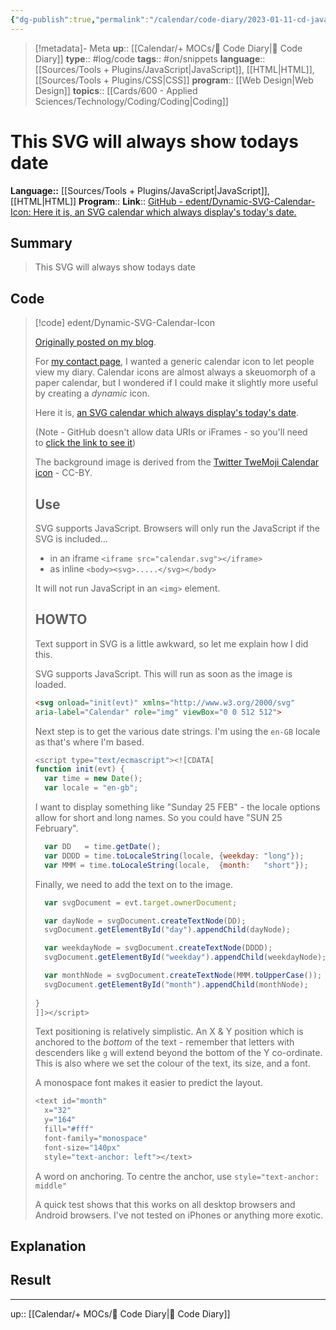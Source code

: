 ```yaml
---
{"dg-publish":true,"permalink":"/calendar/code-diary/2023-01-11-cd-javascript-this-svg-will-always-show-todays-date/","title":"This SVG will always show todays date"}
---
```


> [!metadata]- Meta
> **up**:: [[Calendar/+ MOCs/🧪 Code Diary\|🧪 Code Diary]]
> **type**:: #log/code 
> **tags**:: #on/snippets 
> **language**:: [[Sources/Tools + Plugins/JavaScript\|JavaScript]], [[HTML\|HTML]], [[Sources/Tools + Plugins/CSS\|CSS]]
> **program**:: [[Web Design\|Web Design]]
> **topics**:: [[Cards/600 - Applied Sciences/Technology/Coding/Coding\|Coding]]



# This SVG will always show todays date
**Language::**  [[Sources/Tools + Plugins/JavaScript\|JavaScript]], [[HTML\|HTML]]
**Program**:: 
**Link**:: [GitHub - edent/Dynamic-SVG-Calendar-Icon: Here it is, an SVG calendar which always display's today's date.](https://github.com/edent/Dynamic-SVG-Calendar-Icon)

## Summary
> This SVG will always show todays date

## Code

> [!code] edent/Dynamic-SVG-Calendar-Icon
> 
> [Originally posted on my blog](https://shkspr.mobi/blog/2018/02/this-svg-always-shows-todays-date/).
> 
> For [my contact page](https://edent.tel/), I wanted a generic calendar icon to let people view my diary. Calendar icons are almost always a skeuomorph of a paper calendar, but I wondered if I could make it slightly more useful by creating a _dynamic_ icon.
> 
> Here it is, [an SVG calendar which always display's today's date](https://shkspr.mobi/svg/calendar.svg).
> 
> (Note - GitHub doesn't allow data URIs or iFrames - so you'll need to [click the link to see it](https://shkspr.mobi/svg/calendar.svg))
> 
> The background image is derived from the [Twitter TweMoji Calendar icon](https://github.com/twitter/twemoji/blob/gh-pages/2/svg/1f4c5.svg) - CC-BY.
> 
> ## [](https://github.com/edent/Dynamic-SVG-Calendar-Icon#use)Use
> 
> SVG supports JavaScript. Browsers will only run the JavaScript if the SVG is included...
> 
> -   in an iframe `<iframe src="calendar.svg"></iframe>`
> -   as inline `<body><svg>.....</svg></body>`
> 
> It will not run JavaScript in an `<img>` element.
> 
> ## [](https://github.com/edent/Dynamic-SVG-Calendar-Icon#howto)HOWTO
> 
> Text support in SVG is a little awkward, so let me explain how I did this.
> 
> SVG supports JavaScript. This will run as soon as the image is loaded.
> 
> ```HTML
> <svg onload="init(evt)" xmlns="http://www.w3.org/2000/svg"
> aria-label="Calendar" role="img" viewBox="0 0 512 512">
> ```
> 
> Next step is to get the various date strings. I'm using the `en-GB` locale as that's where I'm based.
> 
> ```Javascript
> <script type="text/ecmascript"><![CDATA[
> function init(evt) {
>   var time = new Date();
>   var locale = "en-gb";
> ```
> 
> I want to display something like "Sunday 25 FEB" - the locale options allow for short and long names. So you could have "SUN 25 February".
> 
> ```Javascript
>   var DD   = time.getDate();
>   var DDDD = time.toLocaleString(locale, {weekday: "long"});
>   var MMM = time.toLocaleString(locale,  {month:   "short"});
> ```
> 
> Finally, we need to add the text on to the image.
> 
> ```Javascript
>   var svgDocument = evt.target.ownerDocument;
> 
>   var dayNode = svgDocument.createTextNode(DD);
>   svgDocument.getElementById("day").appendChild(dayNode);
> 
>   var weekdayNode = svgDocument.createTextNode(DDDD);
>   svgDocument.getElementById("weekday").appendChild(weekdayNode);
> 
>   var monthNode = svgDocument.createTextNode(MMM.toUpperCase());
>   svgDocument.getElementById("month").appendChild(monthNode);
>   
> }
> ]]></script>
> ```
> 
> Text positioning is relatively simplistic. An X & Y position which is anchored to the _bottom_ of the text - remember that letters with descenders like `g` will extend beyond the bottom of the Y co-ordinate. This is also where we set the colour of the text, its size, and a font.
> 
> A monospace font makes it easier to predict the layout.
> 
> ```Javascript
> <text id="month"
>   x="32" 
>   y="164" 
>   fill="#fff" 
>   font-family="monospace"
>   font-size="140px"
>   style="text-anchor: left"></text>
> ```
> 
> A word on anchoring. To centre the anchor, use `style="text-anchor: middle"`
> 
> A quick test shows that this works on all desktop browsers and Android browsers. I've not tested on iPhones or anything more exotic.


## Explanation

## Result

---
up:: [[Calendar/+ MOCs/🧪 Code Diary\|🧪 Code Diary]]